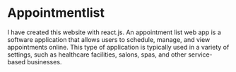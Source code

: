 # Appointmentlist
I have created this website with react.js. An appointment list web app is a software application that allows users to schedule, manage, and view appointments online. This type of application is typically used in a variety of settings, such as healthcare facilities, salons, spas, and other service-based businesses.
